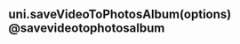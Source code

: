 ## uni.saveVideoToPhotosAlbum(options) @savevideotophotosalbum

<!-- UTSAPIJSON.saveVideoToPhotosAlbum.description -->

<!-- UTSAPIJSON.saveVideoToPhotosAlbum.param -->

<!-- UTSAPIJSON.saveVideoToPhotosAlbum.returnValue -->

<!-- UTSAPIJSON.saveVideoToPhotosAlbum.compatibility -->

<!-- UTSAPIJSON.saveVideoToPhotosAlbum.tutorial -->

<!-- UTSAPIJSON.general_type.name -->

<!-- UTSAPIJSON.general_type.param -->